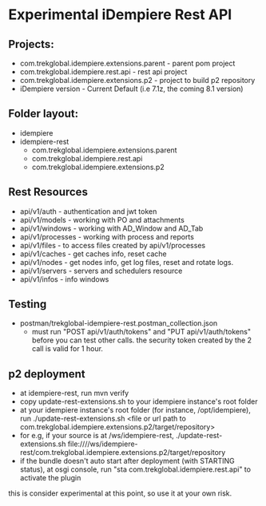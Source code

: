 
# Experimental iDempiere Rest API

## Projects:
* com.trekglobal.idempiere.extensions.parent - parent pom project
* com.trekglobal.idempiere.rest.api - rest api project
* com.trekglobal.idempiere.extensions.p2 - project to build p2 repository
* iDempiere version - Current Default (i.e 7.1z, the coming 8.1 version)

## Folder layout:
* idempiere
* idempiere-rest
  * com.trekglobal.idempiere.extensions.parent
  * com.trekglobal.idempiere.rest.api
  * com.trekglobal.idempiere.extensions.p2

## Rest Resources
* api/v1/auth - authentication and jwt token
* api/v1/models - working with PO and attachments
* api/v1/windows - working with AD_Window and AD_Tab
* api/v1/processes - working with process and reports
* api/v1/files - to access files created by api/v1/processes
* api/v1/caches - get caches info, reset cache
* api/v1/nodes - get nodes info, get log files, reset and rotate logs.
* api/v1/servers - servers and schedulers resource
* api/v1/infos - info windows

## Testing
* postman/trekglobal-idempiere-rest.postman_collection.json
  * must run "POST api/v1/auth/tokens" and "PUT api/v1/auth/tokens" before you can test other calls. the security token created by the 2 call is valid for 1 hour.

## p2 deployment
* at idempiere-rest, run mvn verify 
* copy update-rest-extensions.sh to your idempiere instance's root folder
* at your idempiere instance's root folder (for instance, /opt/idempiere), run ./update-rest-extensions.sh <file or url path to com.trekglobal.idempiere.extensions.p2/target/repository>
* for e.g, if your source is at /ws/idempiere-rest, ./update-rest-extensions.sh file:////ws/idempiere-rest/com.trekglobal.idempiere.extensions.p2/target/repository
* if the bundle doesn't auto start after deployment (with STARTING status), at osgi console, run "sta com.trekglobal.idempiere.rest.api" to activate the plugin

this is consider experimental at this point, so use it at your own risk.
